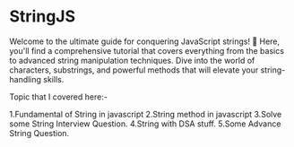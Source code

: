 # StringJS

Welcome to the ultimate guide for conquering JavaScript strings! 🧵 Here, you'll find a comprehensive tutorial that covers everything from the basics to advanced string manipulation techniques. Dive into the world of characters, substrings, and powerful methods that will elevate your string-handling skills.

Topic that I covered here:-

1.Fundamental of String in javascript
2.String method in javascript
3.Solve some String Interview Question.
4.String with DSA stuff.
5.Some Advance String Question.
